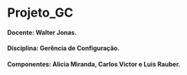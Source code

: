# Projeto_GC

  #### Docente: Walter Jonas.
  #### Disciplina: Gerência de Configuração.
  #### Componentes: Alicia Miranda, Carlos Victor e Luis Rauber.
  
